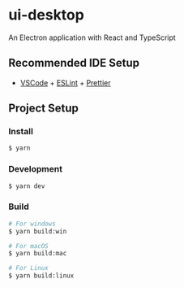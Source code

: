 # ui-desktop

An Electron application with React and TypeScript

## Recommended IDE Setup

- [VSCode](https://code.visualstudio.com/) + [ESLint](https://marketplace.visualstudio.com/items?itemName=dbaeumer.vscode-eslint) + [Prettier](https://marketplace.visualstudio.com/items?itemName=esbenp.prettier-vscode)

## Project Setup

### Install
```bash
$ yarn
```

### Development
```bash
$ yarn dev
```

### Build
```bash
# For windows
$ yarn build:win

# For macOS
$ yarn build:mac

# For Linux
$ yarn build:linux
```